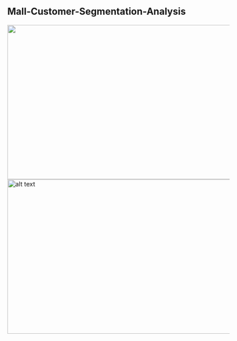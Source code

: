 ## Mall-Customer-Segmentation-Analysis
<img src="https://images.unsplash.com/photo-1519567241046-7f570eee3ce6?ixlib=rb-1.2.1&ixid=eyJhcHBfaWQiOjEyMDd9&auto=format&fit=crop&w=1000&q=80" width="700" height="350">



<img src="https://www.kaggleusercontent.com/kf/41001129/eyJhbGciOiJkaXIiLCJlbmMiOiJBMTI4Q0JDLUhTMjU2In0..W4CrdzIAHVX_Vv2pEA82YQ.eec0M5ql4m9Jqi4PfkRnAnYqSzZaVk-NySiLqZIoUmD2hg1IbLCbpaVT1xvFOFrxwj2vCzHDBKhRA7iqrlq4TazY4sn4TZtdK7mx3biFe8qfHQsMa9VAmTW6nVdaHiTu_DW5VJBnGWzq8AQyn9Vn7B4SdodM1U0ejmEXapR4J5vEHTfDY2_dpaSx0NQ2KbddsCCZYTku-9JhSTh1isQU7M1IBV8lzJiSjhHMzT_stHSpNOuk3mIeRQ2COOkD4hmAig9wUibOsAd_3U0d6WUgWNVKaqx8wwFNwC6jpKNp2aZvVUdOEoUQkf9sBNVifB6X1neozPooZMwuPU2ISaOxpbXdbH2K_O3qkUAsZzVUOEnANJRW-09Y9GCNrDF9swXMFnXlV7SMS_i1h_9kXDhd3DISmr0RTl0Bk2ahtKO0042zKLweVhDLiakvyrJlVSPCYjIa91rkph9gJxrWV0mW85JCb6qFAhLrpEkvoQ-X3vMMzXRBPyenLfyM4xIL3aZhZMmXffFckiQGL9lReUaeXNPWetuXNW1N5cOjOwHDDqU7uH4IvKvSHzsAqYucSMqwY611XoxWtomJnq9KSUWFb3DU93K0DQ0jmNoHLtwHqgZ-QmwTA8hmw6um3RceiUna1r62S-RQEAG6bgfBFthKZpFat6tqlMbSkz4yJyQyfRI.hGL1HQFZIi3_NaVffOJvWQ/__results___files/__results___9_0.png" alt="alt text" width="700" height="350">


